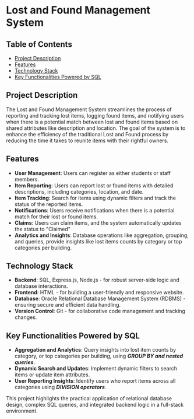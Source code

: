 # Lost and Found Management System

## Table of Contents
- [Project Description](#project-description)
- [Features](#features)
- [Technology Stack](#technology-stack)
- [Key Functionalities Powered by SQL](#key-functionalities-powered-by-SQL)
  <!-- - [Usage](#usage) --> <!-- - [Database Schema](#database-schema) - [Project Timeline](#project-timeline) -->
<!-- - [Acknowledgments](#acknowledgments) -->

## Project Description

The Lost and Found Management System streamlines the process of reporting and tracking lost items, logging found items, and notifying users when there is a potential match between lost and found items based on shared attributes like description and location. The goal of the system is to enhance the efficiency of the traditional Lost and Found process by reducing the time it takes to reunite items with their rightful owners.

## Features

- **User Management**: Users can register as either students or staff members.
- **Item Reporting**: Users can report lost or found items with detailed descriptions, including categories, location, and date.
- **Item Tracking**: Search for items using dynamic filters and track the status of the reported items.
- **Notifications**: Users receive notifications when there is a potential match for their lost or found items.
- **Claims**: Users can claim items, and the system automatically updates the status to "Claimed"
- **Analytics and Insights**: Database operations like aggregation, grouping, and queries, provide insights like lost items counts by category or top categories per building.

## Technology Stack

- **Backend**: SQL, Express.js, Node.js - for robust server-side logic and database interactions.
- **Frontend**: HTML - for building a user-friendly and responsive website.
- **Database**: Oracle Relational Database Management System (RDBMS) - ensuring secure and efficient data handling.
- **Version Control**: Git - for collaborative code management and tracking changes.

## Key Functionalities Powered by SQL
- **Aggregation and Analytics**: Query insights into lost item counts by category, or top categories per building, using ***GROUP BY and nested queries***.
- **Dynamic Search and Updates**: Implement dynamic filters to search items or update item attributes.
- **User Reporting Insights**: Identify users who report items across all categories using ***DIVISION operators***.

This project highlights the practical application of relational database design, complex SQL queries, and integrated backend logic in a full-stack environment.

<!-- 
By including our names and student numbers, we certify that the work in this project was performed solely by us.

## Acknowledgments

- University of British Columbia, Vancouver
- Department of Computer Science

Special thanks to our course instructors and TAs for their guidance.

Please note that all code, scripts, and resources used in this project comply with the University's academic integrity policies. We have not used any unauthorized aids and have cited all external resources appropriately. -->

